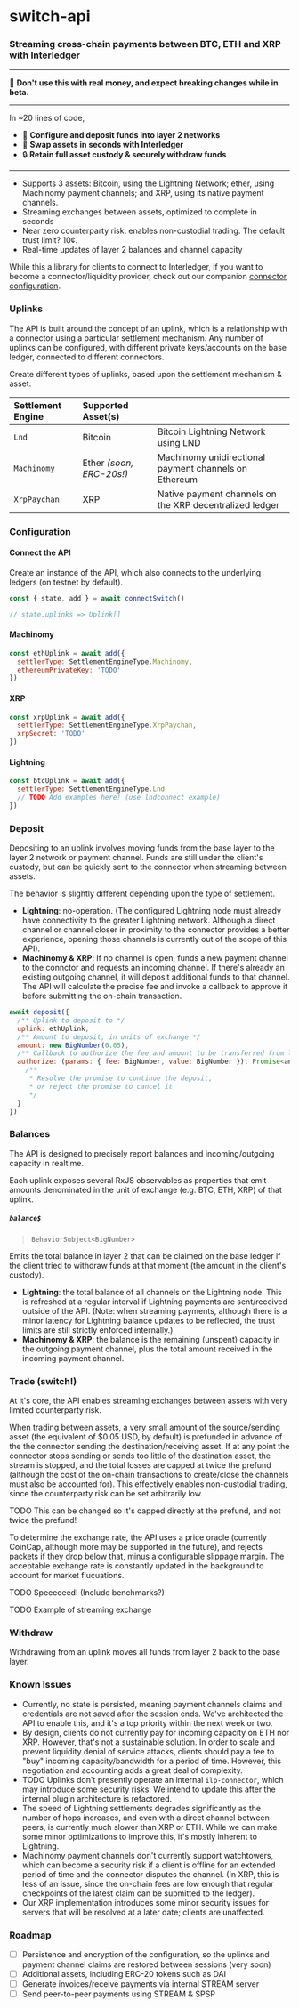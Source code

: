 # switch-api

### Streaming cross-chain payments between BTC, ETH and XRP with Interledger

---

:rotating_light: **Don't use this with real money, and expect breaking changes while in beta.**

---

In ~20 lines of code,

- :money_with_wings: **Configure and deposit funds into layer 2 networks**
- :checkered_flag: **Swap assets in seconds with Interledger**
- :lock: **Retain full asset custody & securely withdraw funds**

---

- Supports 3 assets: Bitcoin, using the Lightning Network; ether, using Machinomy payment channels; and XRP, using its native payment channels.
- Streaming exchanges between assets, optimized to complete in seconds
- Near zero counterparty risk: enables non-custodial trading. The default trust limit? 10¢.
- Real-time updates of layer 2 balances and channel capacity

While this a library for clients to connect to Interledger, if you want to become a connector/liquidity provider, check out our companion [connector configuration](https://github.com/kava-labs/connector-config).

### Uplinks

The API is built around the concept of an uplink, which is a relationship with a connector using a particular settlement mechanism. Any number of uplinks can be configured, with different private keys/accounts on the base ledger, connected to different connectors.

Create different types of uplinks, based upon the settlement mechanism & asset:

| Settlement Engine | Supported Asset(s)       |                                                         |
| :---------------- | :----------------------- | ------------------------------------------------------- |
| `Lnd`             | Bitcoin                  | Bitcoin Lightning Network using LND                     |
| `Machinomy`       | Ether _(soon, ERC-20s!)_ | Machinomy unidirectional payment channels on Ethereum   |
| `XrpPaychan`      | XRP                      | Native payment channels on the XRP decentralized ledger |

### Configuration

#### Connect the API

Create an instance of the API, which also connects to the underlying ledgers (on testnet by default).

```js
const { state, add } = await connectSwitch()

// state.uplinks => Uplink[]
```

#### Machinomy

```js
const ethUplink = await add({
  settlerType: SettlementEngineType.Machinomy,
  ethereumPrivateKey: 'TODO'
})
```

#### XRP

```js
const xrpUplink = await add({
  settlerType: SettlementEngineType.XrpPaychan,
  xrpSecret: 'TODO'
})
```

#### Lightning

```js
const btcUplink = await add({
  settlerType: SettlementEngineType.Lnd
  // TODO Add examples here! (use lndconnect example)
})
```

### Deposit

Depositing to an uplink involves moving funds from the base layer to the layer 2 network or payment channel. Funds are still under the client's custody, but can be quickly sent to the connector when streaming between assets.

The behavior is slightly different depending upon the type of settlement.

- **Lightning**: no-operation. (The configured Lightning node must already have connectivity to the greater Lightning network. Although a direct channel or channel closer in proximity to the connector provides a better experience, opening those channels is currently out of the scope of this API).
- **Machinomy & XRP**: If no channel is open, funds a new payment channel to the connctor and requests an incoming channel. If there's already an existing outgoing channel, it will deposit additional funds to that channel. The API will calculate the precise fee and invoke a callback to approve it before submitting the on-chain transaction.

```js
await deposit({
  /** Uplink to deposit to */
  uplink: ethUplink,
  /** Amount to deposit, in units of exchange */
  amount: new BigNumber(0.05),
  /** Callback to authorize the fee and amount to be transferred from layer 1, after it's calculated */
  authorize: (params: { fee: BigNumber, value: BigNumber }): Promise<any> => {
    /**
     * Resolve the promise to continue the deposit,
     * or reject the promise to cancel it
     */
  }
})
```

### Balances

The API is designed to precisely report balances and incoming/outgoing capacity in realtime.

Each uplink exposes several RxJS observables as properties that emit amounts denominated in the unit of exchange (e.g. BTC, ETH, XRP) of that uplink.

##### `balance$`

> `BehaviorSubject<BigNumber>`

Emits the total balance in layer 2 that can be claimed on the base ledger if the client tried to withdraw funds at that moment (the amount in the client's custody).

- **Lightning**: the total balance of all channels on the Lightning node. This is refreshed at a regular interval if Lightning payments are sent/received outside of the API. (Note: when streaming payments, although there is a minor latency for Lightning balance updates to be reflected, the trust limits are still strictly enforced internally.)
- **Machinomy & XRP**: the balance is the remaining (unspent) capacity in the outgoing payment channel, plus the total amount received in the incoming payment channel.

### Trade (switch!)

At it's core, the API enables streaming exchanges between assets with very limited counterparty risk.

When trading between assets, a very small amount of the source/sending asset (the equivalent of \$0.05 USD, by default) is prefunded in advance of the the connector sending the destination/receiving asset. If at any point the connector stops sending or sends too little of the destination asset, the stream is stopped, and the total losses are capped at twice the prefund (although the cost of the on-chain transactions to create/close the channels must also be accounted for). This effectively enables non-custodial trading, since the counterparty risk can be set arbitrarily low.

TODO This can be changed so it's capped directly at the prefund, and not twice the prefund!

To determine the exchange rate, the API uses a price oracle (currently CoinCap, although more may be supported in the future), and rejects packets if they drop below that, minus a configurable slippage margin. The acceptable exchange rate is constantly updated in the background to account for market flucuations.

TODO Speeeeeed! (Include benchmarks?)

TODO Example of streaming exchange

### Withdraw

Withdrawing from an uplink moves all funds from layer 2 back to the base layer.

### Known Issues

- Currently, no state is persisted, meaning payment channels claims and credentials are not saved after the session ends. We've architected the API to enable this, and it's a top priority within the next week or two.
- By design, clients do not currently pay for incoming capacity on ETH nor XRP. However, that's not a sustainable solution. In order to scale and prevent liquidity denial of service attacks, clients should pay a fee to "buy" incoming capacity/bandwidth for a period of time. However, this negotiation and accounting adds a great deal of complexity.
- TODO Uplinks don't presently operate an internal `ilp-connector`, which may introduce some security risks. We intend to update this after the internal plugin architecture is refactored.
- The speed of Lightning settlements degrades significantly as the number of hops increases, and even with a direct channel between peers, is currently much slower than XRP or ETH. While we can make some minor optimizations to improve this, it's mostly inherent to Lightning.
- Machinomy payment channels don't currently support watchtowers, which can become a security risk if a client is offline for an extended period of time and the connector disputes the channel. (In XRP, this is less of an issue, since the on-chain fees are low enough that regular checkpoints of the latest claim can be submitted to the ledger).
- Our XRP implementation introduces some minor security issues for servers that will be resolved at a later date; clients are unaffected.

### Roadmap

- [ ] Persistence and encryption of the configuration, so the uplinks and payment channel claims are restored between sessions (very soon)
- [ ] Additional assets, including ERC-20 tokens such as DAI
- [ ] Generate invoices/receive payments via internal STREAM server
- [ ] Send peer-to-peer payments using STREAM & SPSP
